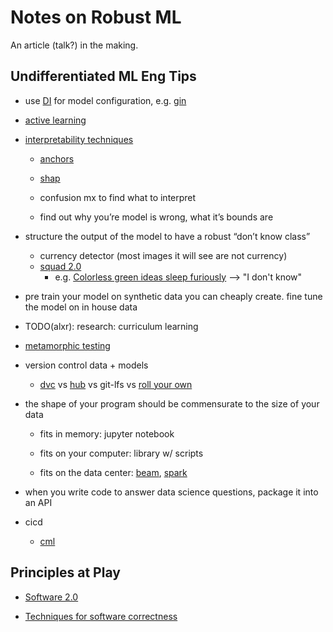 # Notes on Robust ML

An article (talk?) in the making. 


## Undifferentiated ML Eng Tips

- use [DI](https://en.wikipedia.org/wiki/Dependency_inversion_principle) for model configuration, e.g. [gin](https://github.com/google/gin-config)

- [active learning](https://humanloop.com/blog/why-you-should-be-using-active-learning/) 

- [interpretability techniques](https://christophm.github.io/interpretable-ml-book/)
  
  - [anchors](https://github.com/marcotcr/anchor)
  
  - [shap](https://github.com/slundberg/shap)
    
  - confusion mx to find what to interpret
    
  - find out why you’re model is wrong, what it’s bounds are
    
- structure the output of the model to have a robust “don’t know class”
  - currency detector (most images it will see are not currency)
  - [squad 2.0](https://rajpurkar.github.io/SQuAD-explorer/)
    - e.g. [Colorless green ideas sleep furiously](https://en.wikipedia.org/wiki/Colorless_green_ideas_sleep_furiously) --> "I don't know"
    
- pre train your model on synthetic data you can cheaply create. fine tune the model on in house data

- TODO(alxr): research: curriculum learning

- [metamorphic testing](https://www.hillelwayne.com/post/metamorphic-testing/)

- version control data + models

  - [dvc](https://dvc.org/) vs [hub](https://github.com/activeloopai/Hub) vs git-lfs vs [roll your own](https://github.com/alxmrs/Electron-Diffraction-CNN)

- the shape of your program should be commensurate to the size of your data

  - fits in memory: jupyter notebook
  
  - fits on your computer: library w/ scripts
  
  - fits on the data center: [beam](https://beam.apache.org/), [spark](https://spark.apache.org/)

- when you write code to answer data science questions, package it into an API

- cicd
  
  - [cml](https://cml.dev/)

## Principles at Play

- [Software 2.0](https://medium.com/@karpathy/software-2-0-a64152b37c35)

- [Techniques for software correctness](https://www.hillelwayne.com/uncle-bob/)
